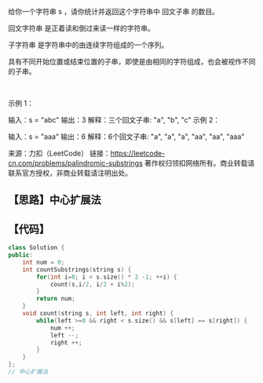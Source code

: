 给你一个字符串 s ，请你统计并返回这个字符串中 回文子串 的数目。

回文字符串 是正着读和倒过来读一样的字符串。

子字符串 是字符串中的由连续字符组成的一个序列。

具有不同开始位置或结束位置的子串，即使是由相同的字符组成，也会被视作不同的子串。

 

示例 1：

输入：s = "abc"
输出：3
解释：三个回文子串: "a", "b", "c"
示例 2：

输入：s = "aaa"
输出：6
解释：6个回文子串: "a", "a", "a", "aa", "aa", "aaa"


来源：力扣（LeetCode）
链接：https://leetcode-cn.com/problems/palindromic-substrings
著作权归领扣网络所有。商业转载请联系官方授权，非商业转载请注明出处。

## 【思路】中心扩展法
## 【代码】
```C++
class Solution {
public:
    int num = 0;
    int countSubstrings(string s) {
        for(int i=0; i < s.size() * 2 -1; ++i) {
            count(s,i/2, i/2 + i%2);
        }
        return num;
    }
    void count(string s, int left, int right) {
        while(left >=0 && right < s.size() && s[left] == s[right]) {
            num ++;
            left --;
            right ++;
        }
    }
};
// 中心扩展法

```

